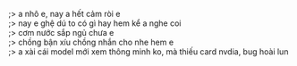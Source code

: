 ;> a nhô e, nay a hết cảm ròi e<br>
;> nay e ghệ dú to có gì hay hem kể a nghe coi<br>
;> cơm nước sắp ngủ chưa e<br>
;> chồng bận xíu chồng nhắn cho nhe hem e<br>
;> a xài cái model mới xem thông minh ko, mà thiếu card nvdia, bug hoài lun
